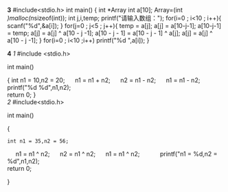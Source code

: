 **3**
#include<stdio.h>
int main()
{
    int *Array
    int a[10];
    Array=(int *)malloc(n*sizeof(int));
    int j,i,temp;
    printf("请输入数组：");
    for(i=0 ; i<10 ; i++){
        scanf("%d",&a[i]);
    }
    for(j=0 ; j<5 ; j++){
    temp = a[j];
    a[j] = a[10-j-1];
    a[10-j-1] = temp;
    a[j] = a[j] ^ a[10 - j -1];
    a[10 - j - 1] = a[10 - j - 1] ^ a[j];
    a[j] = a[j] ^ a[10 - j -1];
    }
    for(i=0 ; i<10 ;i++)
    printf("%d ",a[i]);
}


**4**
*1* 
#include <stdio.h>

int main()

{
    int n1 = 10,n2 = 20;
    
    n1 = n1 + n2;
    
    n2 = n1 - n2;
    
    n1 = n1 - n2;
    
    printf("%d %d",n1,n2);
    
    return 0;
}    
*2*
#include<stdio.h>

int main()

{ 

    int n1 = 35,n2 = 56;
    
    n1 = n1 ^ n2;
    
    n2 = n1 ^ n2;
    
    n1 = n1 ^ n2;
     
    
    printf("n1 = %d,n2 = %d",n1,n2);
    
    return 0;

}

